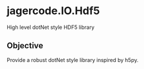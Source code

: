 # jagercode.IO.Hdf5
High level dotNet style HDF5 library

Objective
---------
Provide a robust dotNet style library inspired by h5py.

